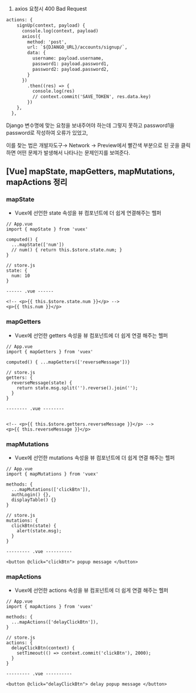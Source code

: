 1. axios 요청시 400 Bad Request

```html
actions: {
    signUp(context, payload) {
      console.log(context, payload)
      axios({
        method: 'post',
        url: `${DJANGO_URL}/accounts/signup/`,
        data: {
          username: payload.username,
          password1: payload.password1,
          password2: payload.password2,
        }
      })
        .then((res) => {
          console.log(res)
          // context.commit('SAVE_TOKEN', res.data.key)
        })
    },
  },
```

Django 변수명에 맞는 요청을 보내주어야 하는데 그렇지 못하고  password1을 password로 작성하여 오류가 있었고, 

이를 찾는 법은 개발자도구→ Network → Preview에서 빨간색 부분으로 된 곳을 클릭하면 어떤 문제가 발생해서 나타나는 문제인지를 보여준다.



## [Vue] mapState, mapGetters, mapMutations, mapActions 정리

### mapState

- Vuex에 선언한 state 속성을 뷰 컴포넌트에 더 쉽게 연결해주는 헬퍼

```
// App.vue
import { mapState } from 'vuex'

computed() { 
  ...mapState(['num'])
  // num() { return this.$store.state.num; }
}

// store.js
state: {
  num: 10
}

------ .vue ------

<!-- <p>{{ this.$store.state.num }}</p> -->
<p>{{ this.num }}</p>
```

### mapGetters

- Vuex에 선언한 getters 속성을 뷰 컴포넌트에 더 쉽게 연결 해주는 헬퍼

```
// App.vue
import { mapGetters } from 'vuex'

computed() { ...mapGetters(['reverseMessage'])}

// store.js
getters: {
  reverseMessage(state) {
    return state.msg.split('').reverse().join('');
  }
}

-------- .vue --------


<!-- <p>{{ this.$store.getters.reverseMessage }}</p> -->
<p>{{ this.reverseMessage }}</p>
```

### mapMutations

- Vuex에 선언한 mutations 속성을 뷰 컴포넌트에 더 쉽게 연결 해주는 헬퍼

```
// App.vue
import { mapMutations } from 'vuex'

methods: {
  ...mapMutations(['clickBtn']),
  authLogin() {},
  displayTable() {}
}

// store.js
mutations: {
  clickBtn(state) {
    alert(state.msg);
  }
}

--------- .vue ----------

<button @click="clickBtn"> popup message </button>
```

### mapActions

- Vuex에 선언한 actions 속성을 뷰 컴포넌트에 더 쉽게 연결 해주는 헬퍼

```
// App.vue
import { mapActions } from 'vuex'

methods: {
  ...mapActions(['delayClickBtn']),
}

// store.js
actions: {
  delayClickBtn(context) {
    setTimeout(() => context.commit('clickBtn'), 2000);
  }
}

--------- .vue ----------

<button @click="delayClickBtn"> delay popup message </button>
```
